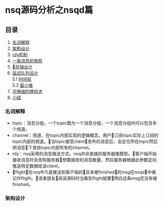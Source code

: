 # nsq源码分析之nsqd篇

## 目录
1. [名词解释](#名词解释)
2. [架构设计](#架构设计)
3. [rdy机制](#rdy机制)
4. [一条消息的旅程](#一条消息的旅程)
5. [存储设计](#存储设计)
6. [延迟队列设计](#延迟队列设计)  
    5.1 [时间轮](#时间轮)  
    5.2 [最小堆](#最小堆)
7. [可伸缩的携程池](#可伸缩的携程池)
8. [小结](#小结)
### 名词解释
+ topic：消息分组，一个topic既为一个消息分组，一个消息分组内可以包含多个频道。
+ channel：频道，在topic内部实现的逻辑概念。用户订阅topic实际上订阅的topic内部的频道。当topic接受client发布的消息后，会定位所在topic然后把消息下发给topic内部所有的channel。
+ rdy：nsq采用的消息推送方式。nsq并非直接的服务器推模型。客户端开始接收消息时会告知服务器想要接收的消息数量，然后服务器根据此参数定向推送特定数据给该client。
+ flight：在nsq中凡是推送到客户端的且未被finished的msg在nsqd中被记作fligth。读者朋友阅读源码时当看到flight就要明白这条msg还没有被finished。

### 架构设计
